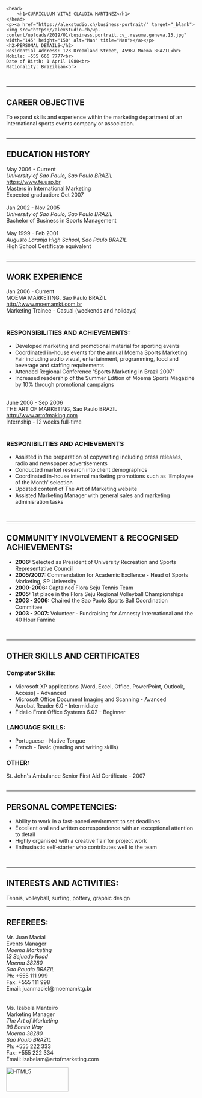 <!DOCTYPE html>
	<head>
		<h1>CURRICULUM VITAE CLAUDIA MARTINEZ</h1>
	</head>
    <p><a href="https://alexstudio.ch/business-portrait/" target="_blank"><img src="https://alexstudio.ch/wp-content/uploads/2019/01/business.portrait.cv_.resume.geneva.15.jpg" width="145" height="150" alt="Man" title="Man"></a></p>
	<h2>PERSONAL DETAILS</h2>
	Residential Address: 123 Dreamland Street, 45987 Moema BRAZIL<br>
	Mobile: +555 666 7777<br>
	Date of Birth: 1 April 1980<br>
	Nationality: Brazilian<br>
<br>
<hr>
	<h2>CAREER OBJECTIVE</h2>
	To expand skills and experience within the marketing department of an international sports events company or association.<br>
<br>
<hr>
	<h2>EDUCATION HISTORY</h2>
	May 2006 - Current<br>
	<i>University of Sao Paulo, Sao Paulo BRAZIL</i><br>
	<a href="https://www.fe.usp.br">https://www.fe.usp.br</a><br>
	Masters in International Marketing<br>
	Expected graduation: Oct 2007<br>
<br>
	Jan 2002 - Nov 2005<br>
	<i>University of Sao Paulo, Sao Paulo BRAZIL</i><br>
	Bachelor of Business in Sports Management<br>
<br>
	May 1999 - Feb 2001<br>
	<i>Augusto Laranja High School, Sao Paulo BRAZIL</i><br>
	High School Certificate equivalent<br>
<br>
<hr>
	<h2>WORK EXPERIENCE</h2>	
	Jan 2006 - Current<br>
	MOEMA MARKETING, Sao Paulo BRAZIL<br>
	<a href="http://www.moemamkt.com.br">http//:www.moemamkt.com.br</a><br>
	Marketing Trainee - Casual (weekends and holidays)<br>
<br>
	<h3>RESPONSIBILITIES AND ACHIEVEMENTS:</h3>
	<ul>
		<li>Developed marketing and promotional material for sporting events<br>
		<li>Coordinated in-house events for the annual Moema Sports Marketing Fair including audio visual, entertainment, programming, food and beverage and staffing requirements<br>
		<li>Attended Regional Conference 'Sports Marketing in Brazil 2007'<br>
		<li>Increased readership of the Summer Edition of Moema Sports Magazine by 10% through promotional campaigns<br>
	</ul>
<br>
	June 2006 - Sep 2006<br>
	THE ART OF MARKETING, Sao Paulo BRAZIL<br>
	<a href="http://www.artofmaking.com">http://www.artofmaking.com</a><br>
	Internship - 12 weeks full-time<br>
<br>
	<h3>RESPONIBILITIES AND ACHIEVEMENTS</h3>
	<ul>
		<li>Assisted in the preparation of copywriting including press releases, radio and newspaper advertisements<br>
		<li>Conducted market research into client demographics<br>
		<li>Coordinated in-house internal marketing promotions such as 'Employee of the Month' selection<br>
		<li>Updated content of The Art of Marketing website<br>
		<li>Assisted Marketing Manager with general sales and marketing adminisration tasks<br>
	</ul>
<br>
<hr>
	<h2>COMMUNITY INVOLVEMENT & RECOGNISED ACHIEVEMENTS:</h2>
	<ul>
		<li><strong>2006:</strong> Selected as President of University Recreation and Sports Representative Council<br>
		<li><strong>2005/2007:</strong> Commendation for Academic Excllence - Head of Sports Marketing, SP University<br>
		<li><strong>2000-2006:</strong> Captained Flora Seju Tennis Team<br>
		<li><strong>2005:</strong> 1st place in the Flora Seju Regional Volleyball Championships<br>
		<li><strong>2003 - 2006:</strong> Chaired the Sao Paolo Sports Ball Coordination Committee<br>
		<li><strong>2003 - 2007:</strong> Volunteer - Fundraising for Amnesty International and the 40 Hour Famine<br>
	</ul>
<br>
<hr>
	<h2>OTHER SKILLS AND CERTIFICATES</h2>
	<h3>Computer Skills:</h3>
	<ul>
		<li>Microsoft XP applications (Word, Excel, Office, PowerPoint, Outlook, Access) - Advanced<br>
		<li>Microsoft Office Document Imaging and Scanning - Avanced<br>Acrobat Reader 6.0 - Intermidiate<br>
		<li>Fidelio Front Office Systems 6.02 - Beginner<br>
	</ul>
	<h3>LANGUAGE SKILLS:</h3>
	<ul>
		<li>Portuguese - Native Tongue<br>
		<li>French - Basic (reading and writing skills)<br>
	</ul>
	<h3>OTHER:</h3>
	St. John's Ambulance Senior First Aid Certificate - 2007<br>
<br>
<hr>
	<h2>PERSONAL COMPETENCIES:</h2>
	<ul>
		<li>Ability to work in a fast-paced enviroment to set deadlines</li>
		<li>Excellent oral and written correspondence with an exceptional attention to detail</li>
		<li>Highly organised with a creative flair for project work</li>
		<li>Enthusiastic self-starter who contributes well to the team</li>
	</ul>
<br>
<hr>
	<h2>INTERESTS AND ACTIVITIES:</h2>
	Tennis, volleyball, surfing, pottery, graphic design
<br>
<hr>
	<h2>REFEREES:</h2>
	Mr. Juan Macial<br>
	Events Manager<br>
	<address>Moema Marketing<br>
	13 Sejuado Road<br>
	Moema 38280<br>
	Sao Paualo BRAZIL</address>
	Ph: +555 111 999<br>
	Fax: +555 111 998<br>
	Email: juanmaciel@moemamktg.br<br>
<br>
<br>
	Ms. Izabela Manteiro<br>
	Marketing Manager<br>
	<address>The Art of Marketing<br>
	98 Bonita Way<br>
	Moema 38280<br>
	Sao Paulo BRAZIL</address>
	Ph: +555 222 333<br>
	Fax: +555 222 334<br>
	Email: izabelam@artofmarketing.com

<p><a href="http://validator.w3.org/check?uri=referer" target="_blank"><img src="https://www.w3.org/html/logo/badge/html5-badge-h-css3-semantics.png" width="165" height="64" alt="HTML5" title="HTML5"></a></p>

</html>
